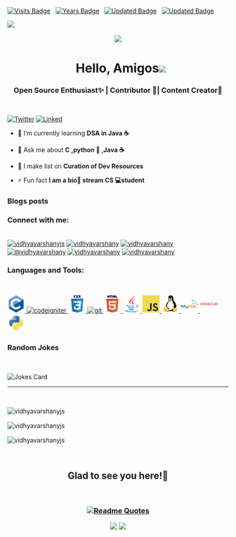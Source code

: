 [![Visits Badge](https://badges.pufler.dev/visits/puf17640/git-badges)](https://badges.pufler.dev)&nbsp; &nbsp;[![Years Badge](https://badges.pufler.dev/years/puf17640)](https://badges.pufler.dev)&nbsp;&nbsp;
[![Updated Badge](https://badges.pufler.dev/updated/puf17640/git-badges)](https://badges.pufler.dev)&nbsp;&nbsp;
[![Updated Badge](https://komarev.com/ghpvc/?username=vidhyavarshanyjs&label=Profile%20views&color=0e75b6&style=flat)](https://badges.pufler.dev)


<a href="https://bio.link/vidhyavarshany"><img src="https://user-images.githubusercontent.com/76642252/123521066-f6ad6600-d6d1-11eb-8feb-aba7a10d4d46.gif"></a>



<!-- retro visitor counter -->

<p align="center"> 
  <img src="https://profile-counter.glitch.me/VidhyaVarshanyJS/count.svg" />
</p>

<!-- welcome message -->
<h1 align="center"><strong>&nbsp;&nbsp;Hello, Amigos</strong><img src="https://media.giphy.com/media/hvRJCLFzcasrR4ia7z/giphy.gif" width="25px"></h2>


<h3 align="center">Open Source Enthusiast✨ | Contributor 🔰| Content Creator📙</h3>

<br>



[![Twitter](https://img.shields.io/twitter/follow/vidhyavarshany?logo=twitter&style=for-the-badge)](https://twitter.com/vidhyavarshany)
[![Linked](https://img.shields.io/badge/LinkedIn-0077B5?style=for-the-badge&logo=linkedin&logoColor=white)](https://www.linkedin.com/in/vidhyavarshany/)

- 🌱 I’m currently learning **DSA in Java ☕**

- 💬 Ask me about **C ,python 🐍 ,Java ☕**

- 📍 I make list on **Curation of Dev Resources**

- ⚡ Fun fact **I am a bio🧬 stream CS 💻student**

### Blogs posts
<!-- BLOG-POST-LIST:START -->
<!-- BLOG-POST-LIST:END -->

<h3 align="left">Connect with me:</h3>

<p align="left">
<br/>
<a href="https://dev.to/vidhyavarshanyjs" target="blank"><img align="center" src="https://raw.githubusercontent.com/rahuldkjain/github-profile-readme-generator/master/src/images/icons/Social/devto.svg" alt="vidhyavarshanyjs" height="30" width="40" /></a>
<a href="https://twitter.com/vidhyavarshany" target="blank"><img align="center" src="https://raw.githubusercontent.com/rahuldkjain/github-profile-readme-generator/master/src/images/icons/Social/twitter.svg" alt="vidhyavarshany" height="30" width="40" /></a>
<a href="https://linkedin.com/in/vidhyavarshany" target="blank"><img align="center" src="https://raw.githubusercontent.com/rahuldkjain/github-profile-readme-generator/master/src/images/icons/Social/linked-in-alt.svg" alt="vidhyavarshany" height="30" width="40" /></a>
<a href="https://hashnode.com/@vidhyavarshany" target="blank"><img align="center" src="https://raw.githubusercontent.com/rahuldkjain/github-profile-readme-generator/master/src/images/icons/Social/hashnode.svg" alt="@vidhyavarshany" height="30" width="40" /></a>
<a href="https://www.hackerrank.com/vidhyavarshany" target="blank"><img align="center" src="https://raw.githubusercontent.com/rahuldkjain/github-profile-readme-generator/master/src/images/icons/Social/hackerrank.svg" alt="vidhyavarshany" height="30" width="40" /></a>
<a href="https://www.leetcode.com/vidhyavarshany" target="blank"><img align="center" src="https://raw.githubusercontent.com/rahuldkjain/github-profile-readme-generator/master/src/images/icons/Social/leet-code.svg" alt="vidhyavarshany" height="30" width="40" /></a>

</p>

<h3 align="left">Languages and Tools:</h3>
<br />
<p align="left"> <a href="https://www.cprogramming.com/" target="_blank" rel="noreferrer"> <img src="https://raw.githubusercontent.com/devicons/devicon/master/icons/c/c-original.svg" alt="c" width="40" height="40"/> </a> <a href="https://codeigniter.com" target="_blank" rel="noreferrer"> <img src="https://cdn.worldvectorlogo.com/logos/codeigniter.svg" alt="codeigniter" width="40" height="40"/> </a> <a href="https://www.w3schools.com/css/" target="_blank" rel="noreferrer"> <img src="https://raw.githubusercontent.com/devicons/devicon/master/icons/css3/css3-original-wordmark.svg" alt="css3" width="40" height="40"/> </a> <a href="https://git-scm.com/" target="_blank" rel="noreferrer"> <img src="https://www.vectorlogo.zone/logos/git-scm/git-scm-icon.svg" alt="git" width="40" height="40"/> </a> <a href="https://www.w3.org/html/" target="_blank" rel="noreferrer"> <img src="https://raw.githubusercontent.com/devicons/devicon/master/icons/html5/html5-original-wordmark.svg" alt="html5" width="40" height="40"/> </a> <a href="https://www.java.com" target="_blank" rel="noreferrer"> <img src="https://raw.githubusercontent.com/devicons/devicon/master/icons/java/java-original.svg" alt="java" width="40" height="40"/> </a> <a href="https://developer.mozilla.org/en-US/docs/Web/JavaScript" target="_blank" rel="noreferrer"> <img src="https://raw.githubusercontent.com/devicons/devicon/master/icons/javascript/javascript-original.svg" alt="javascript" width="40" height="40"/> </a> <a href="https://www.linux.org/" target="_blank" rel="noreferrer"> <img src="https://raw.githubusercontent.com/devicons/devicon/master/icons/linux/linux-original.svg" alt="linux" width="40" height="40"/> </a> <a href="https://www.mysql.com/" target="_blank" rel="noreferrer"> <img src="https://raw.githubusercontent.com/devicons/devicon/master/icons/mysql/mysql-original-wordmark.svg" alt="mysql" width="40" height="40"/> </a> <a href="https://www.oracle.com/" target="_blank" rel="noreferrer"> <img src="https://raw.githubusercontent.com/devicons/devicon/master/icons/oracle/oracle-original.svg" alt="oracle" width="40" height="40"/> </a> <a href="https://www.python.org" target="_blank" rel="noreferrer"> <img src="https://raw.githubusercontent.com/devicons/devicon/master/icons/python/python-original.svg" alt="python" width="40" height="40"/> </a> 
</p>
<!-- jokes -->
<h3 align="left">Random Jokes</h3>
<br />

![Jokes Card](https://readme-jokes.vercel.app/api?Border&theme=radical&borderColor=%23d3d3d3)
<hr>

<br />
<p><img align="center" src="https://github-readme-stats.vercel.app/api/top-langs?username=vidhyavarshanyjs&show_icons=true&locale=en&layout=compact&theme=radical" alt="vidhyavarshanyjs" /></p>


<p><img align="center" src="https://github-readme-stats.vercel.app/api?username=VidhyaVarshanyJS&show_icons=true&theme=radical" alt="vidhyavarshanyjs" /></p>

<p><img align="center" src="https://github-readme-streak-stats.herokuapp.com/?user=vidhyavarshanyjs&theme=radical" alt="vidhyavarshanyjs" /></p>

<br />  

<h2 align="center">Glad to see you here!🎉</h2>
<br />

<!-- quotes -->

<h3 align="center"></p>

[![Readme Quotes](https://quotes-github-readme.vercel.app/api?type=vertical&theme=radical)](https://github.com/piyushsuthar/github-readme-quotes)


<p align="center">
<img src="https://komarev.com/ghpvc/?username=brunotacca&style=plastic&label=Views"><img>
<img src="https://badges.pufler.dev/visits/brunotacca/brunotacca?color=black&logo=github" />
</p>







